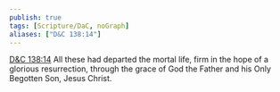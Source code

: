 ```yaml
---
publish: true
tags: [Scripture/DaC, noGraph]
aliases: ["D&C 138:14"]
---
```

[D&C 138:14](https://churchofjesuschrist.org/study/scriptures/dc-testament/dc/138?lang=eng&id=p14#p14) All these had departed the mortal life, firm in the hope of a glorious resurrection, through the grace of God the Father and his Only Begotten Son, Jesus Christ.
